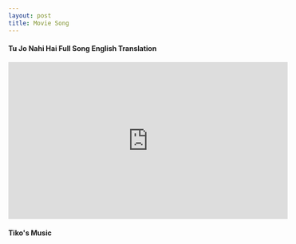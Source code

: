 ```yaml
---
layout: post
title: Movie Song 
---
```


<h4>Tu Jo Nahi Hai Full Song English Translation</h4>

<iframe width="560" height="315" src="https://www.youtube.com/embed/JElKt5W4XjA?si=e-B5ubL7MG0yrct5&rel=0" title="YouTube video player" frameborder="0" allow="accelerometer; autoplay; clipboard-write; encrypted-media; gyroscope; picture-in-picture; web-share" referrerpolicy="strict-origin-when-cross-origin" allowfullscreen></iframe>

<h4>Tiko's Music</h4>
